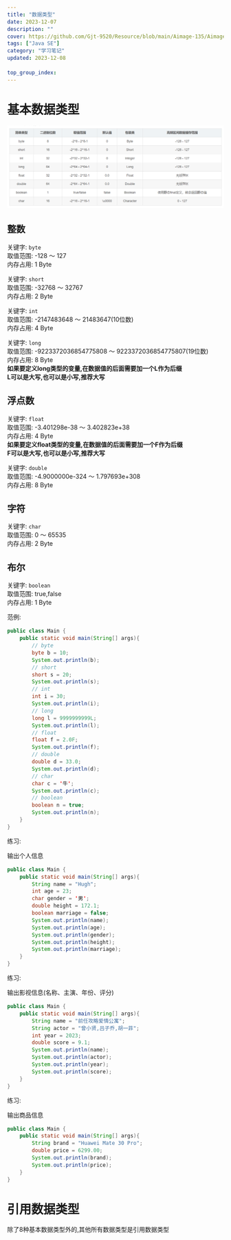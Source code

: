 ```yaml
---
title: "数据类型"
date: 2023-12-07
description: ""
cover: https://github.com/Gjt-9520/Resource/blob/main/Aimage-135/Aimage46.jpg?raw=true
tags: ["Java SE"]
category: "学习笔记"
updated: 2023-12-08

top_group_index:
---
```


# 基本数据类型

![基本数据类型](../images/基本数据类型.png)

## 整数

关键字: `byte`   
取值范围: -128 ～ 127   
内存占用: 1 Byte  
    
关键字: `short`    
取值范围: -32768 ～ 32767      
内存占用: 2 Byte    
    
关键字: `int`            
取值范围: -2147483648 ～ 21483647(10位数)   
内存占用: 4 Byte  
    
关键字: `long`   
取值范围: -9223372036854775808 ～ 9223372036854775807(19位数)   
内存占用: 8 Byte  
**如果要定义long类型的变量,在数据值的后面需要加一个L作为后缀**  
**L可以是大写,也可以是小写,推荐大写**   
    
## 浮点数

关键字: `float`   
取值范围: -3.401298e-38 ～ 3.402823e+38   
内存占用: 4 Byte  
**如果要定义float类型的变量,在数据值的后面需要加一个F作为后缀**  
**F可以是大写,也可以是小写,推荐大写**  

关键字: `double`   
取值范围: -4.9000000e-324 ～ 1.797693e+308   
内存占用: 8 Byte      
    
## 字符

关键字: `char`   
取值范围: 0 ～ 65535   
内存占用: 2 Byte  
  
## 布尔

关键字: `boolean`   
取值范围: true,false   
内存占用: 1 Byte  

范例: 

```java
public class Main {
    public static void main(String[] args){
        // byte
        byte b = 10;
        System.out.println(b);
        // short
        short s = 20;
        System.out.println(s);
        // int
        int i = 30;
        System.out.println(i);
        // long
        long l = 9999999999L;
        System.out.println(l);
        // float
        float f = 2.0F;
        System.out.println(f);
        // double
        double d = 33.0;
        System.out.println(d);
        // char
        char c = '牛';
        System.out.println(c);
        // boolean
        boolean n = true;
        System.out.println(n);
    }
}
```

练习: 

输出个人信息

```java
public class Main {
    public static void main(String[] args){
        String name = "Hugh";
        int age = 23;
        char gender = '男';
        double height = 172.1;
        boolean marriage = false;
        System.out.println(name);
        System.out.println(age);
        System.out.println(gender);
        System.out.println(height);
        System.out.println(marriage);
    }
}
```

练习: 

输出影视信息(名称、主演、年份、评分)

```java
public class Main {
    public static void main(String[] args){
        String name = "前任攻略爱情公寓";
        String actor = "曾小贤,吕子乔,胡一菲";
        int year = 2023;
        double score = 9.1;
        System.out.println(name);
        System.out.println(actor);
        System.out.println(year);
        System.out.println(score);
    }
}
```

练习: 

输出商品信息

```java
public class Main {
    public static void main(String[] args){
        String brand = "Huawei Mate 30 Pro";
        double price = 6299.00;
        System.out.println(brand);
        System.out.println(price);
    }
}
```

# 引用数据类型

除了8种基本数据类型外的,其他所有数据类型是引用数据类型